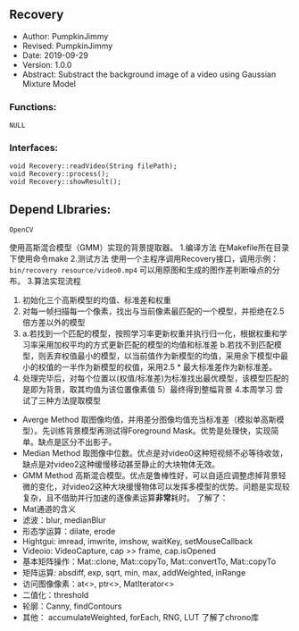 ## Recovery
- Author: PumpkinJimmy
- Revised: PumpkinJimmy
- Date: 2019-09-29
- Version: 1.0.0
- Abstract: Substract the background image of a video using Gaussian Mixture Model
### Functions:
	NULL
### Interfaces:
	void Recovery::readVideo(String filePath);
	void Recovery::process();
	void Recovery::showResult();
## Depend LIbraries:
	OpenCV

使用高斯混合模型（GMM）实现的背景提取器。
1.编译方法
在Makefile所在目录下使用命令make
2.测试方法
使用一个主程序调用Recovery接口，调用示例：
```bin/recovery resource/video0.mp4```
可以用原图和生成的图作差判断噪点的分布。
3.算法实现流程
1) 初始化三个高斯模型的均值、标准差和权重
2) 对每一帧扫描每一个像素，找出与当前像素最匹配的一个模型，并拒绝在2.5倍方差以外的模型
3) a.若找到一个匹配的模型，按照学习率更新权重并执行归一化，根据权重和学习率采用加权平均的方式更新匹配的模型的均值和标准差
   b.若找不到匹配模型，则丢弃权值最小的模型，以当前值作为新模型的均值，采用余下模型中最小的权值的一半作为新模型的权值，采用2.5 * 最大标准差作为新标准差。
4) 处理完毕后，对每个位置以(权值/标准差)为标准找出最优模型，该模型匹配的是即为背景，取其均值为该位置像素值
5）最终得到整幅背景
4.本周学习
尝试了三种方法提取模型
- Averge Method 取图像均值，并用差分图像均值充当标准差（模拟单高斯模型）。先训练背景模型再测试得Foreground Mask。优势是处理快，实现简单。缺点是区分不出影子。
- Median Method 取图像中位数。优点是对video0这种短视频不必等待收敛，缺点是对video2这种缓慢移动甚至静止的大块物体无效。
- GMM Method 高斯混合模型。优点是鲁棒性好，可以自适应调整虑掉背景轻微的变化，对video2这种大块缓慢物体可以发挥多模型的优势。问题是实现较复杂，且不借助并行加速的逐像素运算**非常**耗时。
了解了：
- Mat通道的含义
- 滤波：blur, medianBlur
- 形态学运算：dilate, erode
- Hightgui: imread, imwrite, imshow, waitKey, setMouseCallback
- Videoio: VideoCapture, cap >> frame, cap.isOpened
- 基本矩阵操作：Mat::clone, Mat::copyTo, Mat::convertTo, Mat::copyTo
- 矩阵运算: absdiff, exp, sqrt, min, max, addWeighted, inRange
- 访问图像像素：at<>, ptr<>, MatIterator<>
- 二值化：threshold
- 轮廓：Canny, findContours
- 其他： accumulateWeighted, forEach, RNG, LUT
了解了chrono库
